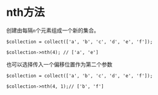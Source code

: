 # nth方法

创建由每隔`n`个元素组成一个新的集合。

```
$collection = collect(['a', 'b', 'c', 'd', 'e', 'f']);

$collection->nth(4); // ['a', 'e']
```

也可以选择传入一个偏移位置作为第二个参数

```
$collection = collect(['a', 'b', 'c', 'd', 'e', 'f']);

$collection->nth(4, 1);// ['b', 'f']
```